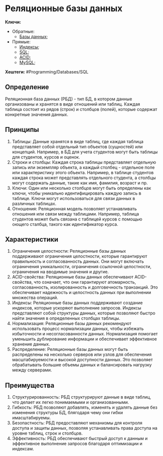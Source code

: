 
# Реляционные базы данных

**Ключи:**
- Обратные:
	- [Базы данных](databases);
- Прямые:
	- [Индексы](db-index);
	- [SQL](SQL);
	- [ACID](ACID);
	- [MySQL](MySQL);

**Хештеги:** #Programming/Databases/SQL

## Определение

Реляционная база данных (РБД) - тип БД, в котором данные организованы и хранятся в виде отношений или таблиц. Каждая таблица состоит из рядов (строк) и столбцов (полей), которые содержат конкретные значения данных.

## Принципы

1) Таблицы: Данные хранятся в виде таблиц, где каждая таблица представляет собой отдельный тип объектов (сущностей) или концепций. Например, в БД для учета студентов могут быть таблицы для студентов, курсов и оценок.
2) Строки и столбцы: Каждая строка таблицы представляет отдельную запись или экземпляр объекта, а каждый столбец - отдельное поле или характеристику этого объекта.  Например, в таблице студентов каждая строка может представлять отдельного студента, а столбцы могут содержать данные, такие как имя, фамилия, возраст и пр.
3) Ключи: Один или несколько столбцов могут быть определены как ключи, чтобы уникально идентифицировать каждую запись в таблице. Ключи могут использоваться для связи данных в различных таблицах.
4) Отношения: Реляционная модель позволяет устанавливать отношения или связи между таблицами. Например, таблица студентов может быть связана с таблицей курсов с помощью оющего сталбца, такого как идентификатор курса.

## Характеристики

1) Ограничения целостности: Реляционные базы данных поддерживают ограничения целостности, которые гарантируют правильность и согласованность данных. Они могут включать ограничения уникальности, ограничения ссылочной целостности, ограничения на вводимые значения и другие.
2) ACID-свойства: Реляционные базы данных обеспечивают ACID-свойства, что означает, что они гарантируют атомарность, согласованность, изолированность и долговечность транзакций. Это обеспечивает надежность и целостность данных при выполнении множества операций.
3) Индексы: Реляционные базы данных поддерживают создание индексов, которые ускоряют выполнение запросов. Индексы представляют собой структуры данных, которые позволяют быстро найти значения в определенных столбцах таблицы.
4) Нормализация: Реляционные базы данных рекомендуют использовать процесс нормализации данных, чтобы избежать избыточности и несогласованности данных. Нормализация помогает уменьшить дублирование информации и обеспечивает эффективное хранение данных.
5) Распределение: Реляционные базы данных могут быть распределены на несколько серверов или узлов для обеспечения масштабируемости и высокой доступности данных. Это позволяет обрабатывать большие объемы данных и балансировать нагрузку между серверами.

## Преимущества

1) Структурированность: РБД структурируют данные в виде таблиц, что делает их легко понимаемыми и организованными.
2) Гибкость: РБД позволяют добавлять, изменять и удалять данные без изменения структуры БД, блягодаря чему они гибки имасштабируемы.
3) Безопастность: РБД предоставляют механизмы для контроля доступа и защиты данных, позволяя устанавливать права доступа на уровне таблиц, строк и столбцов.
4) Эффективность: РБД обеспечивают быстрый доступ к данным и эффективное выполнение запросов благодаря оптимизации и индексам.
